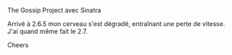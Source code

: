 The Gossip Project avec Sinatra

Arrivé à 2.6.5 mon cerveau s'est dégradé, entraînant une perte de vitesse. J'ai quand même fait le 2.7.

Cheers